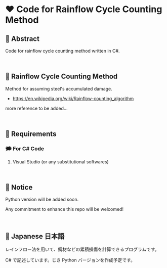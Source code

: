 # ❤ Code for Rainflow Cycle Counting Method

## 🌟 Abstract

Code for rainflow cycle counting method written in C#.


<br>

## 🌟 Rainflow Cycle Counting Method

Method for assuming steel's accumulated damage.

* https://en.wikipedia.org/wiki/Rainflow-counting_algorithm

more reference to be added...


<br>

## 🌟 Requirements


### 🗯 For C# Code

1. Visual Studio (or any substitutional softwares)


<br>

## 🌟 Notice

Python version will be added soon.

Any commitment to enhance this repo will be welcomed!


<br>

## 🌟 Japanese 日本語

レインフロー法を用いて、鋼材などの累積損傷を計算できるプログラムです。

C# で記述しています。じき Python バージョンを作成予定です。

